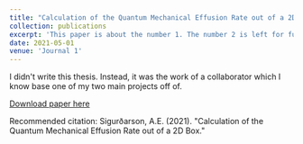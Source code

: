 ```yaml
---
title: "Calculation of the Quantum Mechanical Effusion Rate out of a 2D Box"
collection: publications
excerpt: 'This paper is about the number 1. The number 2 is left for future work.'
date: 2021-05-01
venue: 'Journal 1'
---
```

I didn't write this thesis. Instead, it was the work of a collaborator which I know base one of my two main projects off of. 

[Download paper here](http://mohan-s1.github.io/files/Alec-Calculation_of_Quantum_Mechanical_Effusion_Rates.pdf)

Recommended citation: Sigurðarson, A.E. (2021). "Calculation of the Quantum Mechanical Effusion Rate out of a 2D Box." 
